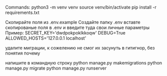 Commands: 
python3 -m venv venv 
source venv/bin/activate 
pip install -r requirements.txt

Скопирайте поля из .env.example Создайте папку .env
 вставте скопированые поля в .env и введите туда свои личные параметры 
 Пример: 
 SECRET_KEY='dwdpokpoklkkoqw' 
 DEBUG=True 
 ALLOWED_HOSTS='127.0.0.1 localhost'

удалите миграции, к сожелению не смог их засунуть в гитигнор, без понятия почему

напишите в командную строку 
python manage.py makemigrations 
python manage.py migrate 
python manage.py runserver